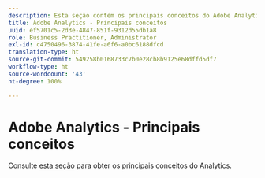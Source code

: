 ```yaml
---
description: Esta seção contém os principais conceitos do Adobe Analytics, uma breve descrição do conceito e um link de documentação específica com detalhes adicionais sobre o tópico.
title: Adobe Analytics - Principais conceitos
uuid: ef5701c5-2d3e-4847-851f-9312d55db1a8
role: Business Practitioner, Administrator
exl-id: c4750496-3874-41fe-a6f6-a0bc6188dfcd
translation-type: ht
source-git-commit: 549258b0168733c7b0e28cb8b9125e68dffd5df7
workflow-type: ht
source-wordcount: '43'
ht-degree: 100%

---
```


# Adobe Analytics - Principais conceitos

Consulte [esta seção](/help/landing/an-key-concepts.md) para obter os principais conceitos do Analytics.
